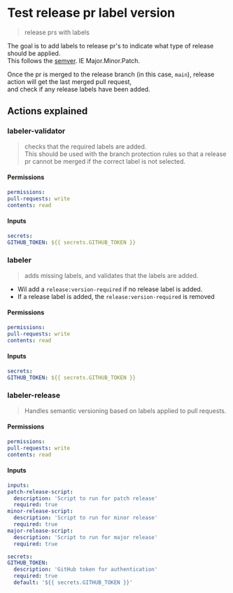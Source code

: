 # Test release pr label version
> release prs with labels

The goal is to add labels to release pr's to indicate what type of release should be applied.  
This follows the [semver](https://semver.org/). IE Major.Minor.Patch.

Once the pr is merged to the release branch (in this case, `main`), release action will get the last merged pull request,  
and check if any release labels have been added.


## Actions explained
### labeler-validator
> checks that the required labels are added.  
  This should be used with the branch protection rules so that a release pr cannot be merged if the correct label is not selected.

#### Permissions
  ```yml
permissions:
  pull-requests: write
  contents: read

  ```

#### Inputs
  ```yml
secrets:
  GITHUB_TOKEN: ${{ secrets.GITHUB_TOKEN }}
  ```

### labeler
> adds missing labels, and validates that the labels are added.
  - Wil add a `release:version-required` if no release label is added.
  - If a release label is added, the `release:version-required` is removed

#### Permissions
  ```yml
permissions:
  pull-requests: write
  contents: read

  ```

#### Inputs
  ```yml
secrets:
  GITHUB_TOKEN: ${{ secrets.GITHUB_TOKEN }}
  ```

### labeler-release
> Handles semantic versioning based on labels applied to pull requests.

#### Permissions
  ```yml
permissions:
  pull-requests: write
  contents: read
  ```

#### Inputs
  ```yml
inputs:
  patch-release-script:
    description: 'Script to run for patch release'
    required: true
  minor-release-script:
    description: 'Script to run for minor release'
    required: true
  major-release-script:
    description: 'Script to run for major release'
    required: true

secrets:
  GITHUB_TOKEN:
    description: 'GitHub token for authentication'
    required: true
    default: '${{ secrets.GITHUB_TOKEN }}'
  ```
